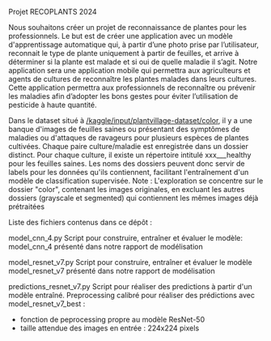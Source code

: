 Projet RECOPLANTS 2024

Nous souhaitons créer un projet de reconnaissance de plantes pour les professionnels. 
Le but est de créer une application avec un modèle d'apprentissage automatique qui, à partir d’une photo prise par l’utilisateur, reconnait le type de plante uniquement à partir de feuilles, et arrive à déterminer si la plante est malade et si oui de quelle maladie il s’agit. 
Notre application sera une application mobile qui permettra aux agriculteurs et agents de cultures de reconnaître les plantes malades dans leurs cultures. 
Cette application permettra aux professionnels de reconnaître ou prévenir les maladies afin d’adopter les bons gestes pour éviter l’utilisation de pesticide à haute quantité.

Dans le dataset situé à [/kaggle/input/plantvillage-dataset/color](https://www.kaggle.com/abdallahalidev/plantvillage-dataset),
il y a une banque d'images de feuilles saines ou présentant des symptômes de maladies ou d'attaques de ravageurs pour plusieurs espèces de plantes cultivées.
Chaque paire culture/maladie est enregistrée dans un dossier distinct. Pour chaque culture, il existe un répertoire intitulé xxx___healthy pour les feuilles saines. Les noms des dossiers peuvent donc servir de labels pour les données qu'ils contiennent, facilitant l'entraînement d'un modèle de classification supervisée.
Note : L'exploration se concentre sur le dossier "color", contenant les images originales, en excluant les autres dossiers (grayscale et segmented) qui contiennent les mêmes images déjà prétraitées

Liste des fichiers contenus dans ce dépôt :

model_cnn_4.py
Script pour construire, entraîner et évaluer le modèle: model_cnn_4 présenté dans notre rapport de modélisation

model_resnet_v7.py
Script pour construire, entraîner et évaluer le modèle model_resnet_v7 présenté dans notre rapport de modélisation

predictions_resnet_v7.py
Script pour réaliser des predictions à partir d'un modèle entraîné.
Preprocessing calibré pour réaliser des prédictions avec model_resnet_v7_best :
- fonction de peprocessing propre au modèle ResNet-50
- taille attendue des images en entrée : 224x224 pixels
